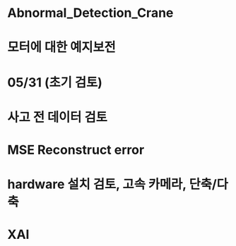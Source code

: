 # Abnormal_Detection_Crane

# 모터에 대한 예지보전

# 05/31 (초기 검토)

# 사고 전 데이터 검토

# MSE Reconstruct error

# hardware 설치 검토, 고속 카메라, 단축/다축

# XAI
